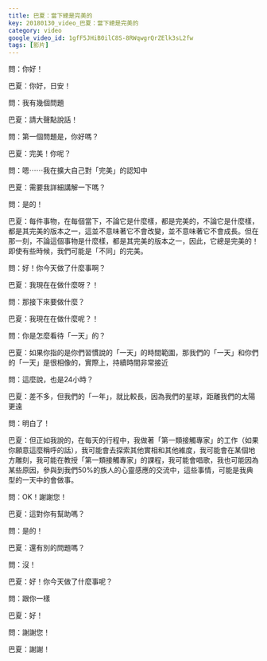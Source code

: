 ```yaml
---
title: 巴夏：當下總是完美的
key: 20180130_video_巴夏：當下總是完美的
category: video
google_video_id: 1gfF5JHiB0ilC8S-8RWqwgrQrZElk3sL2fw
tags: [影片]
---
```


問：你好！

巴夏：你好，日安！

問：我有幾個問題

巴夏：請大聲點說話！

問：第一個問題是，你好嗎？

巴夏：完美！你呢？

問：嗯⋯⋯我在擴大自己對「完美」的認知中

巴夏：需要我詳細講解一下嗎？

問：是的！

巴夏：每件事物，在每個當下，不論它是什麼樣，都是完美的，不論它是什麼樣，都是其完美的版本之一，這並不意味著它不會改變，並不意味著它不會成長。但在那一刻，不論這個事物是什麼樣，都是其完美的版本之一，因此，它總是完美的！即使有些時候，我們可能是「不同」的完美。

問：好！你今天做了什麼事啊？

巴夏：我現在在做什麼呀？！

問：那接下來要做什麼？

巴夏：我現在在做什麼呢？！

問：你是怎麼看待「一天」的？

巴夏：如果你指的是你們習慣說的「一天」的時間範圍，那我們的「一天」和你們的「一天」是很相像的，實際上，持續時間非常接近

問：這麼說，也是24小時？

巴夏：差不多，但我們的「一年」，就比較長，因為我們的星球，距離我們的太陽更遠

問：明白了！

巴夏：但正如我說的，在每天的行程中，我做著「第一類接觸專家」的工作（如果你願意這麼稱呼的話），我可能會去探索其他實相和其他維度，我可能會在某個地方雕刻，我可能在教授「第一類接觸專家」的課程，我可能會唱歌，我也可能因為某些原因，參與到我們50%的族人的心靈感應的交流中，這些事情，可能是我典型的一天中的會做事。

問：OK！謝謝您！

巴夏：這對你有幫助嗎？

問：是的！

巴夏：還有別的問題嗎？

問：沒！

巴夏：好！你今天做了什麼事呢？

問：跟你一樣

巴夏：好！

問：謝謝您！

巴夏：謝謝！
